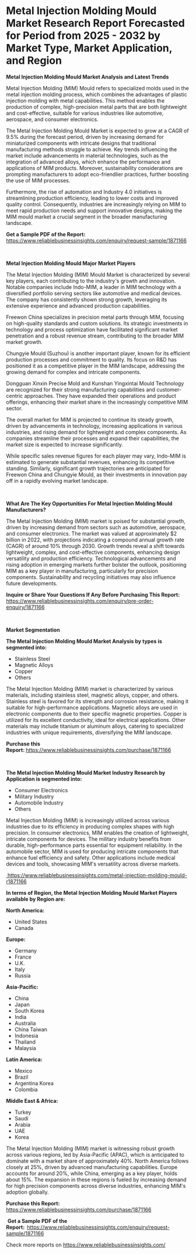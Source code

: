 <p><h1>Metal Injection Molding Mould Market Research Report Forecasted for Period from 2025 -  2032 by Market Type, Market Application, and Region</h1></p><p><strong>Metal Injection Molding Mould Market Analysis and Latest Trends</strong></p>
<p><p>Metal Injection Molding (MIM) Mould refers to specialized molds used in the metal injection molding process, which combines the advantages of plastic injection molding with metal capabilities. This method enables the production of complex, high-precision metal parts that are both lightweight and cost-effective, suitable for various industries like automotive, aerospace, and consumer electronics.</p><p>The Metal Injection Molding Mould Market is expected to grow at a CAGR of 9.5% during the forecast period, driven by increasing demand for miniaturized components with intricate designs that traditional manufacturing methods struggle to achieve. Key trends influencing the market include advancements in material technologies, such as the integration of advanced alloys, which enhance the performance and applications of MIM products. Moreover, sustainability considerations are prompting manufacturers to adopt eco-friendlier practices, further boosting the use of MIM processes.</p><p>Furthermore, the rise of automation and Industry 4.0 initiatives is streamlining production efficiency, leading to lower costs and improved quality control. Consequently, industries are increasingly relying on MIM to meet rapid production needs and support innovative designs, making the MIM mould market a crucial segment in the broader manufacturing landscape.</p></p>
<p><strong>Get a Sample PDF of the Report:&nbsp;</strong> <a href="https://www.reliablebusinessinsights.com/enquiry/request-sample/1871166?utm_campaign=1720&utm_medium=2&utm_source=Github&utm_content=ia&utm_term=28022025&utm_id=metal-injection-molding-mould">https://www.reliablebusinessinsights.com/enquiry/request-sample/1871166</a></p>
<p>&nbsp;</p>
<p><strong>Metal Injection Molding Mould Major Market Players</strong></p>
<p><p>The Metal Injection Molding (MIM) Mould Market is characterized by several key players, each contributing to the industry's growth and innovation. Notable companies include Indo-MIM, a leader in MIM technology with a diversified portfolio serving sectors like automotive and medical devices. The company has consistently shown strong growth, leveraging its extensive experience and advanced production capabilities.</p><p>Freewon China specializes in precision metal parts through MIM, focusing on high-quality standards and custom solutions. Its strategic investments in technology and process optimization have facilitated significant market penetration and a robust revenue stream, contributing to the broader MIM market growth.</p><p>Chungyie Mould (Suzhou) is another important player, known for its efficient production processes and commitment to quality. Its focus on R&D has positioned it as a competitive player in the MIM landscape, addressing the growing demand for complex and intricate components.</p><p>Dongguan Xinxin Precise Mold and Kunshan Yingxintai Mould Technology are recognized for their strong manufacturing capabilities and customer-centric approaches. They have expanded their operations and product offerings, enhancing their market share in the increasingly competitive MIM sector.</p><p>The overall market for MIM is projected to continue its steady growth, driven by advancements in technology, increasing applications in various industries, and rising demand for lightweight and complex components. As companies streamline their processes and expand their capabilities, the market size is expected to increase significantly.</p><p>While specific sales revenue figures for each player may vary, Indo-MIM is estimated to generate substantial revenues, enhancing its competitive standing. Similarly, significant growth trajectories are anticipated for Freewon China and Chungyie Mould, as their investments in innovation pay off in a rapidly evolving market landscape.</p></p>
<p>&nbsp;</p>
<p><strong>What Are The Key Opportunities For Metal Injection Molding Mould Manufacturers?</strong></p>
<p><p>The Metal Injection Molding (MIM) market is poised for substantial growth, driven by increasing demand from sectors such as automotive, aerospace, and consumer electronics. The market was valued at approximately $2 billion in 2022, with projections indicating a compound annual growth rate (CAGR) of around 10% through 2030. Growth trends reveal a shift towards lightweight, complex, and cost-effective components, enhancing design versatility and production efficiency. Technological advancements and rising adoption in emerging markets further bolster the outlook, positioning MIM as a key player in manufacturing, particularly for precision components. Sustainability and recycling initiatives may also influence future developments.</p></p>
<p><strong>Inquire or Share Your Questions If Any Before Purchasing This Report:</strong> <a href="https://www.reliablebusinessinsights.com/enquiry/pre-order-enquiry/1871166?utm_campaign=1720&utm_medium=2&utm_source=Github&utm_content=ia&utm_term=28022025&utm_id=metal-injection-molding-mould">https://www.reliablebusinessinsights.com/enquiry/pre-order-enquiry/1871166</a></p>
<p>&nbsp;</p>
<p><strong>Market Segmentation</strong></p>
<p><strong>The Metal Injection Molding Mould Market Analysis by types is segmented into:</strong></p>
<p><ul><li>Stainless Steel</li><li>Magnetic Alloys</li><li>Copper</li><li>Others</li></ul></p>
<p><p>The Metal Injection Molding (MIM) market is characterized by various materials, including stainless steel, magnetic alloys, copper, and others. Stainless steel is favored for its strength and corrosion resistance, making it suitable for high-performance applications. Magnetic alloys are used in electronic components due to their specific magnetic properties. Copper is utilized for its excellent conductivity, ideal for electrical applications. Other materials may include titanium or aluminum alloys, catering to specialized industries with unique requirements, diversifying the MIM landscape.</p></p>
<p><strong>Purchase this Report:&nbsp;</strong><a href="https://www.reliablebusinessinsights.com/purchase/1871166?utm_campaign=1720&utm_medium=2&utm_source=Github&utm_content=ia&utm_term=28022025&utm_id=metal-injection-molding-mould">https://www.reliablebusinessinsights.com/purchase/1871166</a></p>
<p>&nbsp;</p>
<p><strong>The Metal Injection Molding Mould Market Industry Research by Application is segmented into:</strong></p>
<p><ul><li>Consumer Electronics</li><li>Military Industry</li><li>Automobile Industry</li><li>Others</li></ul></p>
<p><p>Metal Injection Molding (MIM) is increasingly utilized across various industries due to its efficiency in producing complex shapes with high precision. In consumer electronics, MIM enables the creation of lightweight, intricate components for devices. The military industry benefits from durable, high-performance parts essential for equipment reliability. In the automobile sector, MIM is used for producing intricate components that enhance fuel efficiency and safety. Other applications include medical devices and tools, showcasing MIM's versatility across diverse markets.</p></p>
<p><a href="https://www.reliablebusinessinsights.com/metal-injection-molding-mould-r1871166?utm_campaign=1720&utm_medium=2&utm_source=Github&utm_content=ia&utm_term=28022025&utm_id=metal-injection-molding-mould">&nbsp;https://www.reliablebusinessinsights.com/metal-injection-molding-mould-r1871166</a></p>
<p><strong>In terms of Region, the Metal Injection Molding Mould Market Players available by Region are:</strong></p>
<p>
    <p> <strong> North America: </strong>
        <ul>
            <li>United States</li>
            <li>Canada</li>
        </ul>
        </p> 
    <p> <strong> Europe: </strong>
        <ul>
            <li>Germany</li>
            <li>France</li>
            <li>U.K.</li>
            <li>Italy</li>
            <li>Russia</li>
        </ul>
        </p> 
    <p> <strong> Asia-Pacific: </strong>
        <ul>
            <li>China</li>
            <li>Japan</li>
            <li>South Korea</li>
            <li>India</li>
            <li>Australia</li>
            <li>China Taiwan</li>
            <li>Indonesia</li>
            <li>Thailand</li>
            <li>Malaysia</li>
        </ul>
        </p> 
    <p> <strong> Latin America: </strong>
        <ul>
            <li>Mexico</li>
            <li>Brazil</li>
            <li>Argentina Korea</li>
            <li>Colombia</li>
        </ul>
        </p> 
    <p> <strong> Middle East & Africa: </strong>
        <ul>
            <li>Turkey</li>
            <li>Saudi</li>
            <li>Arabia</li>
            <li>UAE</li>
            <li>Korea</li>
        </ul>
    </p>
    </p>
<p><p>The Metal Injection Molding (MIM) market is witnessing robust growth across various regions, led by Asia-Pacific (APAC), which is anticipated to dominate with a market share of approximately 40%. North America follows closely at 25%, driven by advanced manufacturing capabilities. Europe accounts for around 20%, while China, emerging as a key player, holds about 15%. The expansion in these regions is fueled by increasing demand for high precision components across diverse industries, enhancing MIM's adoption globally.</p></p>
<p><strong>Purchase this Report: </strong><a href="https://www.reliablebusinessinsights.com/purchase/1871166?utm_campaign=1720&utm_medium=2&utm_source=Github&utm_content=ia&utm_term=28022025&utm_id=metal-injection-molding-mould">https://www.reliablebusinessinsights.com/purchase/1871166</a></p>
<p>&nbsp;<strong>Get a Sample PDF of the Report:&nbsp;&nbsp;</strong><a href="https://www.reliablebusinessinsights.com/enquiry/request-sample/1871166?utm_campaign=1720&utm_medium=2&utm_source=Github&utm_content=ia&utm_term=28022025&utm_id=metal-injection-molding-mould">https://www.reliablebusinessinsights.com/enquiry/request-sample/1871166</a></p>
<p><strong></strong></p>
<p>Check more reports on <a href="https://www.reliablebusinessinsights.com/?utm_campaign=1720&utm_medium=2&utm_source=Github&utm_content=ia&utm_term=28022025&utm_id=metal-injection-molding-mould">https://www.reliablebusinessinsights.com/</a></p>